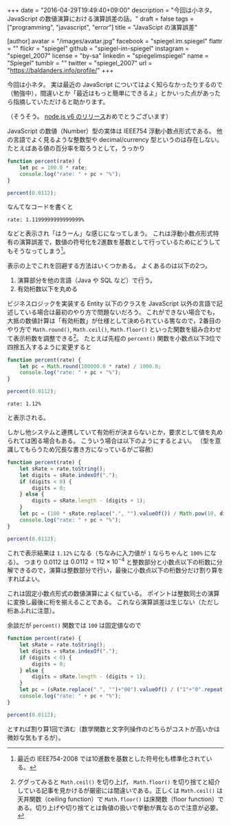 +++
date = "2016-04-29T19:49:40+09:00"
description = "今回は小ネタ。JavaScript の数値演算における演算誤差の話。"
draft = false
tags = ["programming", "javascript", "error"]
title = "JavaScipt の演算誤差"

[author]
  avatar = "/images/avatar.jpg"
  facebook = "spiegel.im.spiegel"
  flattr = ""
  flickr = "spiegel"
  github = "spiegel-im-spiegel"
  instagram = "spiegel_2007"
  license = "by-sa"
  linkedin = "spiegelimspiegel"
  name = "Spiegel"
  tumblr = ""
  twitter = "spiegel_2007"
  url = "https://baldanders.info/profile/"
+++

今回は小ネタ。
実は最近の JavaScript についてはよく知らなかったりするので（勉強中），間違いとか「最近はもっと簡単にできるよ」とかいった点があったら指摘していただけると助かります。

（そうそう。
[node.js v6 のリリース](https://nodejs.org/en/blog/announcements/v6-release/)おめでとうございます）

JavaScript の数値（Number）型の実体は IEEE754 浮動小数点形式である。
他の言語でよく見るような整数型や decimal/currency 型というのは存在しない。
たとえばある値の百分率を取ろうとして，うっかり

```javascript
function percent(rate) {
    let pc = 100.0 * rate;
    console.log("rate: " + pc + "%");
}

percent(0.0112);
```

なんてなコードを書くと

```text
rate: 1.1199999999999999%
```

などと表示され「はうーん」な感じになってしまう。
これは浮動小数点形式特有の演算誤差で，数値の符号化を2進数を基数として行っているためにどうしてもそうなってしまう[^fp]。

[^fp]: 最近の IEEE754-2008 では10進数を基数とした符号化も標準化されている。

表示の上でこれを回避する方法はいくつかある。
よくあるのは以下の2つ。

1. 演算部分を他の言語（Java や SQL など）で行う。
2. 有効桁数以下を丸める

ビジネスロジックを実装する Entity 以下のクラスを JavaScript 以外の言語で記述している場合は最初のやり方で問題ないだろう。
これができない場合でも，大抵の数値計算は「有効桁数」が仕様として決められている筈なので，2番目のやり方で `Math.round()`, `Math.ceil()`, `Math.floor()` といった関数を組み合わせて表示桁数を調整できる[^cf]。
たとえば先程の `percent()` 関数を小数点以下3位で四捨五入するように変更すると

[^cf]: ググってみると `Math.ceil()` を切り上げ， `Math.floor()` を切り捨てと紹介している記事を見かけるが厳密には間違いである。正しくは `Math.ceil()` は天井関数（ceiling function）で `Math.floor()` は床関数（floor function）である。切り上げや切り捨てとは負値の扱いで挙動が異なるので注意が必要。

```javascript
function percent(rate) {
    let pc = Math.round(100000.0 * rate) / 1000.0;
    console.log("rate: " + pc + "%");
}

percent(0.0112);
```

```text
rate: 1.12%
```

と表示される。

しかし他システムと連携していて有効桁が決まらないとか，要求として値を丸められては困る場合もある。
こういう場合は以下のようにするとよい。
（型を意識してもらうため冗長な書き方になっているがご容赦）

```javascript
function percent(rate) {
    let sRate = rate.toString();
    let digits = sRate.indexOf(".");
    if (digits < 0) {
        digits = 0;
    } else {
        digits = sRate.length - (digits + 1);
    }
    let pc = (100 * sRate.replace(".", "").valueOf()) / Math.pow(10, digits);
    console.log("rate: " + pc + "%");
}

percent(0.0112);
```

これで表示結果は `1.12%` になる（ちなみに入力値が `1` ならちゃんと `100%` になる）。
つまり 0.0112 は $0.0112 = 112 \times 10^{-4}$ と整数部分と小数点以下の桁数に分解できるので，演算は整数部分で行い，最後に小数点以下の桁数分だけ割り算をすればよい。

これは固定小数点形式の数値演算によく似ている。
ポイントは整数同士の演算に変換し最後に桁を揃えることである。
これなら演算誤差は生じない（ただし桁あふれに注意）。

余談だが `percent()` 関数では `100` は固定値なので

```javascript
function percent(rate) {
    let sRate = rate.toString();
    let digits = sRate.indexOf(".");
    if (digits < 0) {
        digits = 0;
    } else {
        digits = sRate.length - (digits + 1);
    }
    let pc = (sRate.replace(".", "")+"00").valueOf() / ("1"+"0".repeat(digits)).valueOf();
    console.log("rate: " + pc + "%");
}

percent(0.0112);
```

とすれば割り算1回で済む（数学関数と文字列操作のどちらがコストが高いかは微妙な気もするが）。
